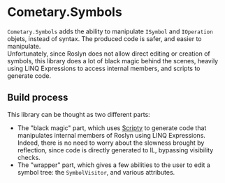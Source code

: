 # Cometary.Symbols
`Cometary.Symbols` adds the ability to manipulate `ISymbol` and `IOperation` objets, instead of syntax. The produced code is safer, and easier to manipulate.  
Unfortunately, since Roslyn does not allow direct editing or creation of symbols, this library does a lot of black magic behind the scenes, heavily using LINQ Expressions to access internal members, and scripts to generate code.

## Build process
This library can be thought as two different parts:
- The "black magic" part, which uses [Scripty](https://github.com/daveaglick/Scripty) to generate code that manipulates internal members of Roslyn using LINQ Expressions. Indeed, there is no need to worry about the slowness brought by reflection, since code is directly generated to IL, bypassing visibility checks.
- The "wrapper" part, which gives a few abilities to the user to edit a symbol tree: the `SymbolVisitor`, and various attributes.